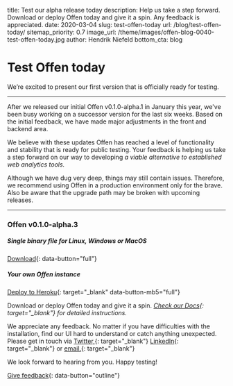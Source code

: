 title: Test our alpha release today
description: Help us take a step forward. Download or deploy Offen today and give it a spin. Any feedback is appreciated.
date: 2020-03-04
slug: test-offen-today
url: /blog/test-offen-today/
sitemap_priority: 0.7
image_url: /theme/images/offen-blog-0040-test-offen-today.jpg
author: Hendrik Niefeld
bottom_cta: blog

# Test Offen today

We’re excited to present our first version that is officially ready for testing.

---

After we released our initial Offen v0.1.0-alpha.1 in January this year, we've been busy working on a successor version for the last six weeks. Based on the initial feedback, we have made major adjustments in the front and backend area.

We believe with these updates Offen has reached a level of functionality and stability that is ready for public testing. Your feedback is helping us take a step forward on our way to developing *a viable alternative to established web analytics tools.*

Although we have dug very deep, things may still contain issues. Therefore, we recommend using Offen in a production environment only for the brave. Also be aware that the upgrade path may be broken with upcoming releases.  

---

### Offen v0.1.0-alpha.3

##### Single binary file for Linux, Windows or MacOS
[Download](https://get.offen.dev/){: data-button="full"}

##### Your own Offen instance
[Deploy to Heroku](https://heroku.com/deploy?template=https://github.com/offen/heroku/tree/master){: target="_blank" data-button-mb5="full"}

Download or deploy Offen today and give it a spin. *[Check our Docs](https://docs.offen.dev/){: target="_blank"} for detailed instructions.*

We appreciate any feedback. No matter if you have difficulties with the installation, find our UI hard to understand or catch anything unexpected. Please get in touch via [Twitter,](https://twitter.com/hioffen){: target="_blank"} [LinkedIn](https://www.linkedin.com/company/hioffen/){: target="_blank"} or [email.](mailto:hioffen@posteo.de){: target="_blank"}

We look forward to hearing from you. Happy testing!

[Give feedback](mailto:hioffen@posteo.de){: data-button="outline"}
